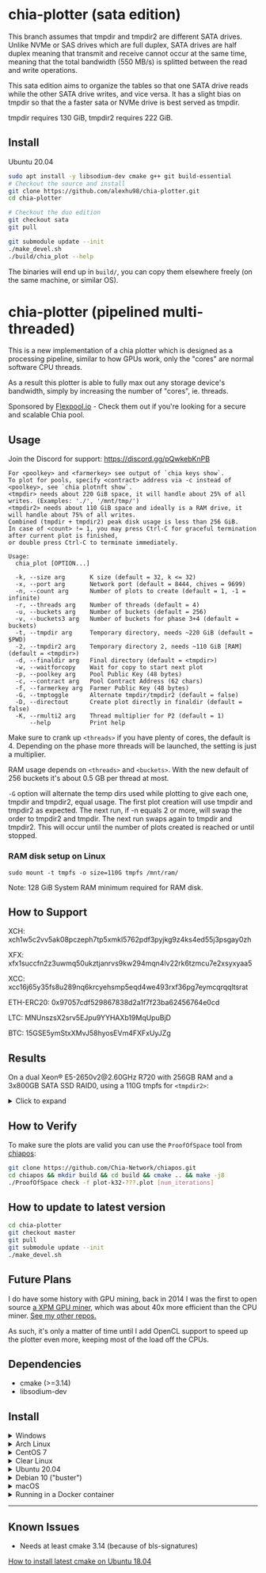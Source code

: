 # chia-plotter (sata edition)

This branch assumes that tmpdir and tmpdir2 are different SATA drives. Unlike NVMe or SAS drives which are full duplex, 
SATA drives are half duplex meaning that transmit and receive cannot occur at the same time, meaning that the total 
bandwidth (550 MB/s) is splitted between the read and write operations.

This sata edition aims to organize the tables so that one SATA drive reads while the other SATA drive writes, and vice versa.
It has a slight bias on tmpdir so that the a faster sata or NVMe drive is best served as tmpdir.

tmpdir requires 130 GiB, tmpdir2 requires 222 GiB.


## Install

  <summary>Ubuntu 20.04</summary>
  
  ```bash
  sudo apt install -y libsodium-dev cmake g++ git build-essential
  # Checkout the source and install
  git clone https://github.com/alexhu98/chia-plotter.git 
  cd chia-plotter

  # Checkout the duo edition
  git checkout sata
  git pull

  git submodule update --init
  ./make_devel.sh
  ./build/chia_plot --help
  ```

  The binaries will end up in `build/`, you can copy them elsewhere freely (on the same machine, or similar OS).


# chia-plotter (pipelined multi-threaded)

This is a new implementation of a chia plotter which is designed as a processing pipeline,
similar to how GPUs work, only the "cores" are normal software CPU threads.

As a result this plotter is able to fully max out any storage device's bandwidth,
simply by increasing the number of "cores", ie. threads.

Sponsored by [Flexpool.io](https://www.flexpool.io/) - Check them out if you're looking for a secure and scalable Chia pool.

## Usage

Join the Discord for support: https://discord.gg/pQwkebKnPB

```
For <poolkey> and <farmerkey> see output of `chia keys show`.
To plot for pools, specify <contract> address via -c instead of <poolkey>, see `chia plotnft show`.
<tmpdir> needs about 220 GiB space, it will handle about 25% of all writes. (Examples: './', '/mnt/tmp/')
<tmpdir2> needs about 110 GiB space and ideally is a RAM drive, it will handle about 75% of all writes.
Combined (tmpdir + tmpdir2) peak disk usage is less than 256 GiB.
In case of <count> != 1, you may press Ctrl-C for graceful termination after current plot is finished,
or double press Ctrl-C to terminate immediately.

Usage:
  chia_plot [OPTION...]

  -k, --size arg       K size (default = 32, k <= 32)
  -x, --port arg       Network port (default = 8444, chives = 9699)
  -n, --count arg      Number of plots to create (default = 1, -1 = infinite)
  -r, --threads arg    Number of threads (default = 4)
  -u, --buckets arg    Number of buckets (default = 256)
  -v, --buckets3 arg   Number of buckets for phase 3+4 (default = buckets)
  -t, --tmpdir arg     Temporary directory, needs ~220 GiB (default = $PWD)
  -2, --tmpdir2 arg    Temporary directory 2, needs ~110 GiB [RAM] (default = <tmpdir>)
  -d, --finaldir arg   Final directory (default = <tmpdir>)
  -w, --waitforcopy    Wait for copy to start next plot
  -p, --poolkey arg    Pool Public Key (48 bytes)
  -c, --contract arg   Pool Contract Address (62 chars)
  -f, --farmerkey arg  Farmer Public Key (48 bytes)
  -G, --tmptoggle      Alternate tmpdir/tmpdir2 (default = false)
  -D, --directout      Create plot directly in finaldir (default = false)
  -K, --rmulti2 arg    Thread multiplier for P2 (default = 1)
      --help           Print help
```

Make sure to crank up `<threads>` if you have plenty of cores, the default is 4.
Depending on the phase more threads will be launched, the setting is just a multiplier.

RAM usage depends on `<threads>` and `<buckets>`.
With the new default of 256 buckets it's about 0.5 GB per thread at most.

`-G` option will alternate the temp dirs used while plotting to give each one, tmpdir and tmpdir2, equal usage. The first plot creation will use tmpdir and tmpdir2 as expected. The next run, if -n equals 2 or more, will swap the order to tmpdir2 and tmpdir. The next run swaps again to tmpdir and tmpdir2. This will occur until the number of plots created is reached or until stopped.

### RAM disk setup on Linux
`sudo mount -t tmpfs -o size=110G tmpfs /mnt/ram/`

Note: 128 GiB System RAM minimum required for RAM disk.

## How to Support

XCH: xch1w5c2vv5ak08pczeph7tp5xmkl5762pdf3pyjkg9z4ks4ed55j3psgay0zh

XFX: xfx1succfn2z3uwmq50ukztjanrvs9kw294mqn4lv22rk6tzmcu7e2xsyxyaa5

XCC: xcc16j65y35fs8u289nq6krcyehsmp5eqd4we493rxf36pg7eymcqrqqltsrat

ETH-ERC20: 0x97057cdf529867838d2a1f7f23ba62456764e0cd

LTC: MNUnszsX2srv5EJpu9YYHAXb19MqUpuBjD

BTC: 15GSE5ymStxXMvJ58hyosEVm4FXFxUyJZg

## Results

On a dual Xeon® E5-2650v2<span>@</span>2.60GHz R720 with 256GB RAM and a 3x800GB SATA SSD RAID0, using a 110G tmpfs for `<tmpdir2>`:

<details>
  <summary>Click to expand</summary>
  
  ```
  Number of Threads: 16
  Number of Buckets: 2^8 (256)
  Working Directory:   /mnt/tmp3/chia/tmp/ 
  Working Directory 2: /mnt/tmp3/chia/tmp/ram/
  [P1] Table 1 took 17.2488 sec
  [P1] Table 2 took 145.011 sec, found 4294911201 matches
  [P1] Table 3 took 170.86 sec, found 4294940789 matches
  [P1] Table 4 took 203.713 sec, found 4294874801 matches
  [P1] Table 5 took 201.346 sec, found 4294830453 matches
  [P1] Table 6 took 195.928 sec, found 4294681297 matches
  [P1] Table 7 took 158.053 sec, found 4294486972 matches
  Phase 1 took 1092.2 sec
  [P2] max_table_size = 4294967296
  [P2] Table 7 scan took 15.5542 sec
  [P2] Table 7 rewrite took 37.7806 sec, dropped 0 entries (0 %)
  [P2] Table 6 scan took 46.7014 sec
  [P2] Table 6 rewrite took 65.7315 sec, dropped 581295425 entries (13.5352 %)
  [P2] Table 5 scan took 45.4663 sec
  [P2] Table 5 rewrite took 61.9683 sec, dropped 761999997 entries (17.7423 %)
  [P2] Table 4 scan took 44.8217 sec
  [P2] Table 4 rewrite took 61.36 sec, dropped 828847725 entries (19.2985 %)
  [P2] Table 3 scan took 44.9121 sec
  [P2] Table 3 rewrite took 61.5872 sec, dropped 855110820 entries (19.9097 %)
  [P2] Table 2 scan took 43.641 sec
  [P2] Table 2 rewrite took 59.6939 sec, dropped 865543167 entries (20.1528 %)
  Phase 2 took 620.488 sec
  Wrote plot header with 268 bytes
  [P3-1] Table 2 took 73.1018 sec, wrote 3429368034 right entries
  [P3-2] Table 2 took 42.3999 sec, wrote 3429368034 left entries, 3429368034 final
  [P3-1] Table 3 took 68.9318 sec, wrote 3439829969 right entries
  [P3-2] Table 3 took 43.8179 sec, wrote 3439829969 left entries, 3439829969 final
  [P3-1] Table 4 took 71.3236 sec, wrote 3466027076 right entries
  [P3-2] Table 4 took 46.2887 sec, wrote 3466027076 left entries, 3466027076 final
  [P3-1] Table 5 took 70.6369 sec, wrote 3532830456 right entries
  [P3-2] Table 5 took 45.5857 sec, wrote 3532830456 left entries, 3532830456 final
  [P3-1] Table 6 took 75.8534 sec, wrote 3713385872 right entries
  [P3-2] Table 6 took 48.8266 sec, wrote 3713385872 left entries, 3713385872 final
  [P3-1] Table 7 took 83.2586 sec, wrote 4294486972 right entries
  [P3-2] Table 7 took 56.3803 sec, wrote 4294486972 left entries, 4294486972 final
  Phase 3 took 733.323 sec, wrote 21875928379 entries to final plot
  [P4] Starting to write C1 and C3 tables  
  [P4] Finished writing C1 and C3 tables   
  [P4] Writing C2 table
  [P4] Finished writing C2 table
  Phase 4 took 84.6697 sec, final plot size is 108828428322 bytes
  Total plot creation time was 2530.76 sec 
  ```
</details>

## How to Verify

To make sure the plots are valid you can use the `ProofOfSpace` tool from [chiapos](https://github.com/Chia-Network/chiapos):

```bash
git clone https://github.com/Chia-Network/chiapos.git
cd chiapos && mkdir build && cd build && cmake .. && make -j8
./ProofOfSpace check -f plot-k32-???.plot [num_iterations]
```

## How to update to latest version

```bash
cd chia-plotter
git checkout master
git pull
git submodule update --init
./make_devel.sh
```

## Future Plans

I do have some history with GPU mining, back in 2014 I was the first to open source [a XPM GPU miner,](https://github.com/madMAx43v3r/xpmclient)
which was about 40x more efficient than the CPU miner. [See my other repos.](https://github.com/madMAx43v3r?tab=repositories)

As such, it's only a matter of time until I add OpenCL support to speed up the plotter even more,
keeping most of the load off the CPUs.

## Dependencies

- cmake (>=3.14)
- libsodium-dev

## Install

<details>
  <summary>Windows</summary>
  
  Binaries built by [stotiks](https://github.com/stotiks) can be found here:
https://github.com/stotiks/chia-plotter/releases

</details>

<details>
  <summary>Arch Linux</summary>

  First, install dependencies from pacman:
  ```bash
  sudo pacman -S cmake libsodium gmp gcc11
  ```
  Then, clone and compile the project:
  ```bash
  # Checkout the source and install
  git clone https://github.com/madMAx43v3r/chia-plotter.git
  cd chia-plotter

  git submodule update --init
  ./make_devel.sh
  ./build/chia_plot --help
  ```
</details>

<details>
  <summary>CentOS 7</summary>
  
  ```bash
  git clone https://github.com/madMAx43v3r/chia-plotter.git
  cd chia-plotter

  git submodule update --init
  sudo yum install epel-release -y
  sudo yum install cmake3 libsodium libsodium-static -y
  ln /usr/bin/cmake3 /usr/bin/cmake
  # Install a package with repository for your system:
  # On CentOS, install package centos-release-scl available in CentOS repository:
  sudo yum install centos-release-scl -y
  # Install the collection:
  sudo yum install devtoolset-7 -y
  # Start using software collections:
  scl enable devtoolset-7 bash
  ./make_devel.sh
  ./build/chia_plot --help
  ```
</details>

<details>
  <summary>Clear Linux</summary>
  
  ```bash
  sudo swupd update
  sudo swupd bundle-add c-basic devpkg-libsodium git wget

  echo PATH=$PATH:/usr/local/bin/ # for statically compiled cmake if not already in your PATH

  # Install libsodium
  cd /tmp
  wget https://download.libsodium.org/libsodium/releases/LATEST.tar.gz
  tar -xvf LATEST.tar.gz
  cd libsodium-stable
  ./configure
  make && make check
  sudo make install
  # Checkout the source and install
  cd ~/
  git clone https://github.com/madMAx43v3r/chia-plotter.git 
  cd ~/chia-plotter
  git submodule update --init
  ./make_devel.sh
  ./build/chia_plot --help
  ```
</details>

<details>
  <summary>Ubuntu 20.04</summary>
  
  ```bash
  sudo apt install -y libsodium-dev cmake g++ git build-essential
  # Checkout the source and install
  git clone https://github.com/madMAx43v3r/chia-plotter.git 
  cd chia-plotter

  git submodule update --init
  ./make_devel.sh
  ./build/chia_plot --help
  ```

  The binaries will end up in `build/`, you can copy them elsewhere freely (on the same machine, or similar OS).
</details>

<details>
  <summary>Debian 10 ("buster")</summary>

  Make sure to add buster-backports to your sources.list otherwise the installation will fail because an older cmake version. See the [debian backport documentation](https://backports.debian.org/Instructions/) for reference.

  ```bash
  # Install cmake 3.16 from buster-backports
  sudo apt install -t buster-backports cmake
  sudo apt install -y libsodium-dev g++ git
  # Checkout the source and install
  git clone https://github.com/madMAx43v3r/chia-plotter.git 
  cd chia-plotter

  git submodule update --init
  ./make_devel.sh
  ./build/chia_plot --help
  ```
  The binaries will end up in `build/`, you can copy them elsewhere freely (on the same machine, or similar OS).
</details>

<details>
  <summary>macOS</summary>
  
  First you need to install the [Brew](https://brew.sh/) package manager and [Xcode](https://apps.apple.com/app/xcode/id497799835) OR [Xcode Command Line Tools](https://developer.apple.com/download/).
  ```bash
  # Download Xcode Command Line Tools (skip if you already have Xcode)
  xcode-select --install

  # Now download chia-plotter's dependencies
  brew install libsodium cmake git autoconf automake libtool wget
  brew link cmake
  git clone https://github.com/madMAx43v3r/chia-plotter.git 
  cd chia-plotter
  git submodule update --init
  ./make_devel.sh
  ./build/chia_plot --help
  ```

  Linking libsodium should be performed automatically, but in case of failure please follow these instructions:
  ```
  # If you downloaded Xcode run these:
  sudo ln -s /usr/local/include/sodium.h /Applications/Xcode.app/Contents/Developer/Platforms/MacOSX.platform/Developer/SDKs/MacOSX.sdk/usr/include/
  sudo ln -s /usr/local/include/sodium /Applications/Xcode.app/Contents/Developer/Platforms/MacOSX.platform/Developer/SDKs/MacOSX.sdk/usr/include/

  # If you downloaded CommandLineTools run these:
  sudo ln -s /usr/local/include/sodium.h /Library/Developer/CommandLineTools/usr/include
  sudo ln -s /usr/local/include/sodium /Library/Developer/CommandLineTools/usr/include

  ```

  Confirm which directory you have on YOUR Mac before applying following commands
  ```
  # For x86_64 Macs
  wget https://raw.githubusercontent.com/facebookincubator/fizz/master/build/fbcode_builder/CMake/FindSodium.cmake -O /usr/local/opt/cmake/share/cmake/Modules/FindSodium.cmake
  ```
   or
  ``` 
  # For ARM64 (M1) Macs
  wget https://raw.githubusercontent.com/facebookincubator/fizz/master/build/fbcode_builder/CMake/FindSodium.cmake -O /opt/homebrew/Cellar/cmake/*/share/cmake/Modules/FindSodium.cmake
  ```

  If a maximum open file limit error occurs (as default OS setting is 256, which is too low for default bucket size of `256`), run this before starting the plotter
  ```
  ulimit -n 3000
  ```
  This file limit change will only affect the current session.
</details>

<details>
  <summary>Running in a Docker container</summary>

  In some setups and scenarios, it could be useful to run your plotter inside a Docker container. This could be potentially useful while running `chia-plotter` in Windows.

  To do so, [install Docker](https://docs.docker.com/get-docker/) on your computer and them run the following command:

  ```sh
  docker run \
    -v <path-to-your-tmp-dir>:/mnt/harvester \
    -v <path-to-your-final-dir>:/mnt/farm \
    odelucca/chia-plotter \
      -t /mnt/harvester/ \
      -d /mnt/farm/ \
      -p <pool-key> \
      -f <farm-key> \
      -r <number-of-CPU-cores>
  ```
  > 💡 You can provide any of the plotter arguments after the image name (`odelucca/chia-plotter`)

  In a Linux benchmark, we were able to find that running in Docker is only 5% slower than running in native OS.

  For Windows users, you should check if your Docker configuration has any RAM or CPU limits. Since Docker runs inside HyperV, that could potentially constrain your hardware usage. In any case, you can set the RAM limits with the `-m` flag (after the `docker run` command).

  ### Regarding multithread in Docker

  While running in Windows, you may need to proper configure your Docker to allow multi CPUs. You can do so by following [this article](https://www.thorsten-hans.com/docker-container-cpu-limits-explained/)

  In a nutshell, you could also pass the `--cpus` flag to your `docker run` command in order to achieve the same result.

  So, for example, the following command...
  ```sh
  docker run \
    -v <path-to-your-tmp-dir>:/mnt/harvester \
    -v <path-to-your-final-dir>:/mnt/farm \
    -m 8G \
    --cpus 8 \
    odelucca/chia-plotter \
      -t /mnt/harvester/ \
      -d /mnt/farm/ \
      -p <pool-key> \
      -f <farm-key> \
      -r 8
  ```

  ...would run your plotter with 8 CPU cores and 8GB of RAM.

  ### Building a Docker container
  Make sure your submodules are up-to-date by running `git submodule update --init`, then simply build with `docker build .`
</details>

---

## Known Issues

- Needs at least cmake 3.14 (because of bls-signatures)

[How to install latest cmake on Ubuntu 18.04](https://askubuntu.com/questions/1203635/installing-latest-cmake-on-ubuntu-18-04-3-lts-run-via-wsl-openssl-error)

